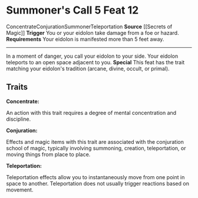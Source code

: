 ﻿---
actions: '[reaction]'
cost: null
element: null
feat: Summoner's Call
frequency: null
heighten_level: null
id: '2931'
level: '12'
name: Summoner's Call
prerequisite: null
rarity: Common
requirement: Your eidolon is manifested more than 5 feet away.
school: Conjuration
source: '[[DATABASE/source/Secrets of Magic|Secrets of Magic]]'
subcategory: null
trait:
- '[[DATABASE/trait/Concentrate|Concentrate]]'
- '[[DATABASE/trait/Conjuration|Conjuration]]'
- '[[DATABASE/trait/Summoner|Summoner]]'
- '[[DATABASE/trait/Teleportation|Teleportation]]'
trigger: You or your eidolon take damage from a foe or hazard.
type: Feat

---
# Summoner's Call <span class="action-icon">5</span> <span class="item-type">Feat 12</span>

<span class="item-trait">Concentrate</span><span class="item-trait">Conjuration</span><span class="item-trait">Summoner</span><span class="item-trait">Teleportation</span>
**Source** [[Secrets of Magic]] 
**Trigger** You or your eidolon take damage from a foe or hazard.
**Requirements** Your eidolon is manifested more than 5 feet away.

---
In a moment of danger, you call your eidolon to your side. Your eidolon teleports to an open space adjacent to you.
**Special** This feat has the trait matching your eidolon's tradition (arcane, divine, occult, or primal).

## Traits

**Concentrate:**

An action with this trait requires a degree of mental concentration and discipline.

**Conjuration:**

Effects and magic items with this trait are associated with the conjuration school of magic, typically involving summoning, creation, teleportation, or moving things from place to place.

**Teleportation:**

Teleportation effects allow you to instantaneously move from one point in space to another. Teleportation does not usually trigger reactions based on movement.